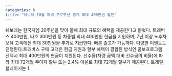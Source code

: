 ```yaml
---
categories: h
title: "쉐보레 10월 파격 프로모션 공개 최대 400만원 할인"
---
```

쉐보레는 한국지엠 20주년을 맞아 올해 최대 규모의 혜택을 제공한다고 밝혔다. 트래버스 400만원, 타호 300만원 등 차종별 최대 400만원 현금을 지원하며, 7년 이상 노후차 보유 고객에겐 최대 30만원을 추가로 지급한다. 빠른 출고가 가능하다. 다양한 이벤트도 진행된다.트래버스 구매 고객은 현금 지원과 할부 혜택이 결합된 방식인 콤보프로그램 선택시 최대 400만원의 현금이 지원된다. 선수율(차량 금액 대비 선수금의 비율)에 따라 최대 72개월 무이자 할부 또는 2.4% 이율로 최대 72개월 할부가 제공된다. 트레일블레이저는 1